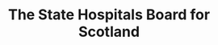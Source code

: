 ---
schema: default
title: The State Hospitals Board for Scotland
description: public corporation controlled by Scottish Government
logo: ''
type:
- Other agency
portal_url: ''
org_url: https://www.tsh.scot.nhs.uk/Index.htm
twitter_handle: 
wikidata_qid: Q108838059
wdtk_id: 
---